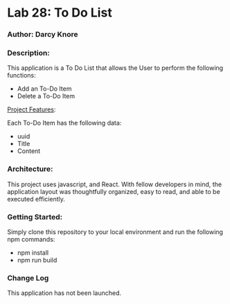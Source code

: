 # Lab 28:  To Do List

### Author: Darcy Knore

### Description:<br>
This application is a To Do List that allows the User to perform the following functions:   
  * Add an To-Do Item
  * Delete a To-Do Item

<u>Project Features</u>:

Each To-Do Item has the following data:
  * uuid
  * Title
  * Content

### Architecture:
This project uses javascript, and React.  With fellow developers in mind, the application layout was thoughtfully organized, easy to read, and able to be executed efficiently.

### Getting Started:
Simply clone this repository to your local environment and run the following npm commands:
- npm install
- npm run build

### Change Log
This application has not been launched.